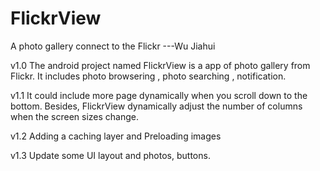 # FlickrView
A photo gallery connect to the Flickr ---Wu Jiahui

v1.0
The android project named FlickrView is a app of photo gallery from Flickr. It includes photo browsering , photo searching , notification.

v1.1
It could include more page dynamically when you scroll down to the bottom. Besides, FlickrView dynamically adjust the number of columns when the screen sizes change.

v1.2
Adding a caching layer and Preloading images

v1.3
Update some UI layout and photos, buttons.